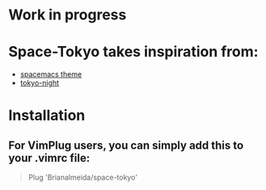 # Work in progress 

# Space-Tokyo takes inspiration from: 
- [spacemacs theme](https://github.com/liuchengxu/space-vim-dark) 
- [tokyo-night](https://github.com/folke/tokyonight.nvim)

# Installation
## For VimPlug users, you can simply add this to your .vimrc file:
> Plug 'Brianalmeida/space-tokyo'
